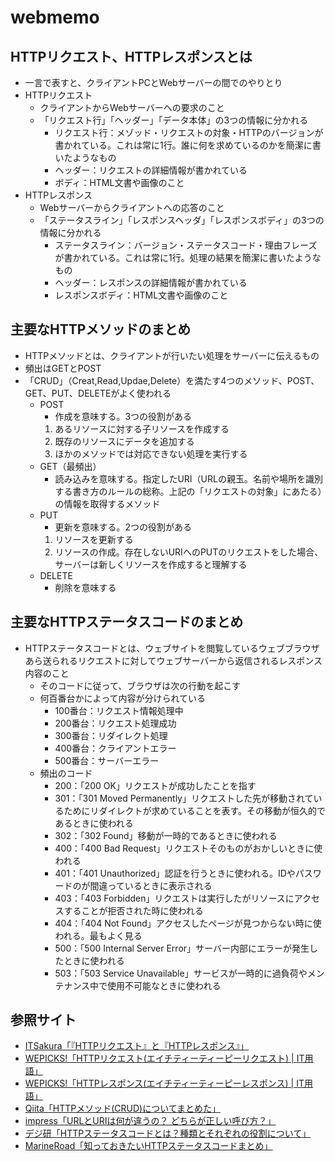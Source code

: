 # webmemo
## HTTPリクエスト、HTTPレスポンスとは
- 一言で表すと、クライアントPCとWebサーバーの間でのやりとり
- HTTPリクエスト
  - クライアントからWebサーバーへの要求のこと
  - 「リクエスト行」「ヘッダー」「データ本体」の3つの情報に分かれる
    - リクエスト行：メゾッド・リクエストの対象・HTTPのバージョンが書かれている。これは常に1行。誰に何を求めているのかを簡潔に書いたようなもの
    - ヘッダー：リクエストの詳細情報が書かれている
    - ボディ：HTML文書や画像のこと    
- HTTPレスポンス 
  - Webサーバーからクライアントへの応答のこと  
  - 「ステータスライン」「レスポンスヘッダ」「レスポンスボディ」の3つの情報に分かれる 
    - ステータスライン：バージョン・ステータスコード・理由フレーズが書かれている。これは常に1行。処理の結果を簡潔に書いたようなもの
    - ヘッダー：レスポンスの詳細情報が書かれている
    - レスポンスボディ：HTML文書や画像のこと
    
## 主要なHTTPメソッドのまとめ
- HTTPメソッドとは、クライアントが行いたい処理をサーバーに伝えるもの
- 頻出はGETとPOST
- 「CRUD」（Creat,Read,Updae,Delete）を満たす4つのメソッド、POST、GET、PUT、DELETEがよく使われる
  - POST
    - 作成を意味する。3つの役割がある
    1. あるリソースに対する子リソースを作成する
    2. 既存のリソースにデータを追加する
    3. ほかのメソッドでは対応できない処理を実行する
  - GET（最頻出）
    - 読み込みを意味する。指定したURI（URLの親玉。名前や場所を識別する書き方のルールの総称。上記の「リクエストの対象」にあたる）の情報を取得するメソッド
  - PUT
    - 更新を意味する。2つの役割がある
    1. リソースを更新する
    2. リソースの作成。存在しないURIへのPUTのリクエストをした場合、サーバーは新しくリソースを作成すると理解する  
  - DELETE
    - 削除を意味する
    
## 主要なHTTPステータスコードのまとめ
- HTTPステータスコードとは、ウェブサイトを閲覧しているウェブブラウザあら送られるリクエストに対してウェブサーバーから返信されるレスポンス内容のこと
  - そのコードに従って、ブラウザは次の行動を起こす
  - 何百番台かによって内容が分けられている
    - 100番台：リクエスト情報処理中
    - 200番台：リクエスト処理成功　
    - 300番台：リダイレクト処理
    - 400番台：クライアントエラー　
    - 500番台：サーバーエラー
  - 頻出のコード
    - 200：「200 OK」リクエストが成功したことを指す
    - 301：「301 Moved Permanently」リクエストした先が移動されているためにリダイレクトが求めていることを表す。その移動が恒久的であるときに使われる
    - 302：「302 Found」移動が一時的であるときに使われる
    - 400：「400 Bad Request」リクエストそのものがおかしいときに使われる
    - 401：「401 Unauthorized」認証を行うときに使われる。IDやパスワードのが間違っているときに表示される
    - 403：「403 Forbidden」リクエストは実行したがリソースにアクセスすることが拒否された時に使われる
    - 404：「404 Not Found」アクセスしたページが見つからない時に使われる。最もよく見る
    - 500：「500 Internal Server Error」サーバー内部にエラーが発生したときに使われる
    - 503：「503 Service Unavailable」サービスが一時的に過負荷やメンテナンス中で使用不可能なときに使われる
   
## 参照サイト
- [ITSakura「『HTTPリクエスト』と『HTTPレスポンス』」](https://itsakura.com/network-http-get-post)
- [WEPICKS!「HTTPリクエスト(エイチティーティーピーリクエスト) | IT用語」](http://wepicks.net/itglossary-request/)
- [WEPICKS!「HTTPレスポンス(エイチティーティーピーレスポンス) | IT用語」](http://wepicks.net/itglossary-httpresponse)
- [Qiita「HTTPメソッド(CRUD)についてまとめた」](https://qiita.com/Ryutaro/items/a9e8d18467fe3e04068e)
- [impress「URLとURIは何が違うの？ どちらが正しい呼び方？」](https://webtan.impress.co.jp/e/2010/03/09/7539)
- [デジ研「HTTPステータスコードとは？種類とそれぞれの役割について」](https://digital-marketing.jp/seo/http-status-code/)
- [MarineRoad「知っておきたいHTTPステータスコードまとめ」](https://www.marineroad.com/staff-blog/12476.html)


